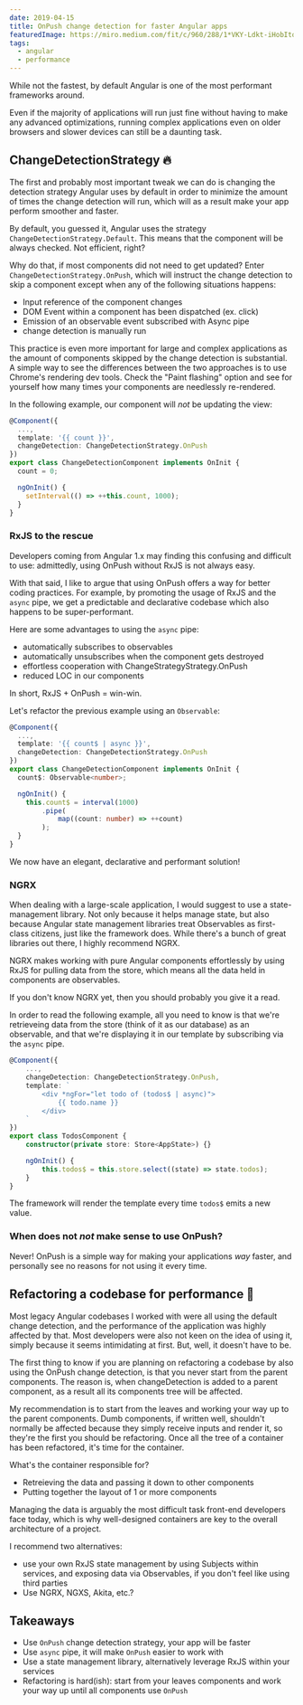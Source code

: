 ```yaml
---
date: 2019-04-15
title: OnPush change detection for faster Angular apps
featuredImage: https://miro.medium.com/fit/c/960/288/1*VKY-Ldkt-iHobItql7G_5w.png
tags:
  - angular
  - performance
---
```


While not the fastest, by default Angular is one of the most performant frameworks around.

Even if the majority of applications will run just fine without having to make any advanced optimizations, running complex applications even on older browsers and slower devices can still be a daunting task.

## ChangeDetectionStrategy 🔥

The first and probably most important tweak we can do is changing the detection strategy Angular uses by default in order to minimize the amount of times the change detection will run, which will as a result make your app perform smoother and faster.

By default, you guessed it, Angular uses the strategy `ChangeDetectionStrategy.Default`. This means that the component will be always checked. Not efficient, right?

Why do that, if most components did not need to get updated? Enter `ChangeDetectionStrategy.OnPush`, which will instruct the change detection to skip a component except when any of the following situations happens:

-   Input reference of the component changes
-   DOM Event within a component has been dispatched (ex. click)
-   Emission of an observable event subscribed with Async pipe
-   change detection is manually run

This practice is even more important for large and complex applications as the amount of components skipped by the change detection is substantial. A simple way to see the differences between the two approaches is to use Chrome's rendering dev tools. Check the "Paint flashing" option and see for yourself how many times your components are needlessly re-rendered.

In the following example, our component will _not_ be updating the view:

```typescript
@Component({
  ...,
  template: '{{ count }}',
  changeDetection: ChangeDetectionStrategy.OnPush
})
export class ChangeDetectionComponent implements OnInit {
  count = 0;

  ngOnInit() {
    setInterval(() => ++this.count, 1000);
  }
}
```

### RxJS to the rescue

Developers coming from Angular 1.x may finding this confusing and difficult to use: admittedly, using OnPush without RxJS is not always easy.

With that said, I like to argue that using OnPush offers a way for better coding practices. For example, by promoting the usage of RxJS and the `async` pipe, we get a predictable and declarative codebase which also happens to be super-performant.

Here are some advantages to using the `async` pipe:

-   automatically subscribes to observables
-   automatically unsubscribes when the component gets destroyed
-   effortless cooperation with ChangeStrategyStrategy.OnPush
-   reduced LOC in our components

In short, RxJS + OnPush = win-win.

Let's refactor the previous example using an `Observable`:

```typescript
@Component({
  ...,
  template: '{{ count$ | async }}',
  changeDetection: ChangeDetectionStrategy.OnPush
})
export class ChangeDetectionComponent implements OnInit {
  count$: Observable<number>;

  ngOnInit() {
    this.count$ = interval(1000)
        .pipe(
            map((count: number) => ++count)
        );
  }
}
```

We now have an elegant, declarative and performant solution!

### NGRX

When dealing with a large-scale application, I would suggest to use a state-management library. Not only because it helps manage state, but also because Angular state management libraries treat Observables as first-class citizens, just like the framework does. While there's a bunch of great libraries out there, I highly recommend NGRX.

NGRX makes working with pure Angular components effortlessly by using RxJS for pulling data from the store, which means all the data held in components are observables.

If you don't know NGRX yet, then you should probably you give it a read.

In order to read the following example, all you need to know is that we're retrieveing data from the store (think of it as our database) as an observable, and that we're displaying it in our template by subscribing via the `async` pipe.

```typescript
@Component({
    ...,
    changeDetection: ChangeDetectionStrategy.OnPush,
    template: `
        <div *ngFor="let todo of (todos$ | async)">
            {{ todo.name }}
        </div>
    `
})
export class TodosComponent {
    constructor(private store: Store<AppState>) {}

    ngOnInit() {
        this.todos$ = this.store.select((state) => state.todos);
    }
}
```

The framework will render the template every time `todos$` emits a new value.

### When does not _not_ make sense to use OnPush?

Never! OnPush is a simple way for making your applications _way_ faster, and personally see no reasons for not using it every time.

## Refactoring a codebase for performance 🚀

Most legacy Angular codebases I worked with were all using the default change detection, and the performance of the application was highly affected by that. Most developers were also not keen on the idea of using it, simply because it seems intimidating at first. But, well, it doesn't have to be.

The first thing to know if you are planning on refactoring a codebase by also using the OnPush change detection, is that you never start from the parent components. The reason is, when changeDetection is added to a parent component, as a result all its components tree will be affected.

My recommendation is to start from the leaves and working your way up to the parent components. Dumb components, if written well, shouldn't normally be affected because they simply receive inputs and render it, so they're the first you should be refactoring.
Once all the tree of a container has been refactored, it's time for the container.

What's the container responsible for?

-   Retreieving the data and passing it down to other components
-   Putting together the layout of 1 or more components

Managing the data is arguably the most difficult task front-end developers face today, which is why well-designed containers are key to the overall architecture of a project.

I recommend two alternatives:

-   use your own RxJS state management by using Subjects within services, and exposing data via Observables, if you don't feel like using third parties
-   Use NGRX, NGXS, Akita, etc.?

## Takeaways

-   Use `OnPush` change detection strategy, your app will be faster
-   Use `async` pipe, it will make `OnPush` easier to work with
-   Use a state management library, alternatively leverage RxJS within your services
-   Refactoring is hard(ish): start from your leaves components and work your way up until all components use `OnPush`
